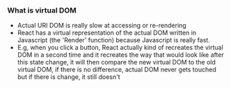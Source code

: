 ### What is virtual DOM
- Actual URI DOM is really slow at accessing or re-rendering
- React has a virtual representation of the actual DOM written in Javascript (the 'Render' function) because Javascript is really fast.
- E.g, when you click a button, React actually kind of recreates the virtual DOM in a second time and it recreates the way that would look like after this state change, it will then compare the new virtual DOM to the old virtual DOM, if there is no difference, actual DOM never gets touched but if there is change, it still doesn't 
<!--stackedit_data:
eyJoaXN0b3J5IjpbMjg5NjU4ODY1LDY1NDM2OTIxNl19
-->